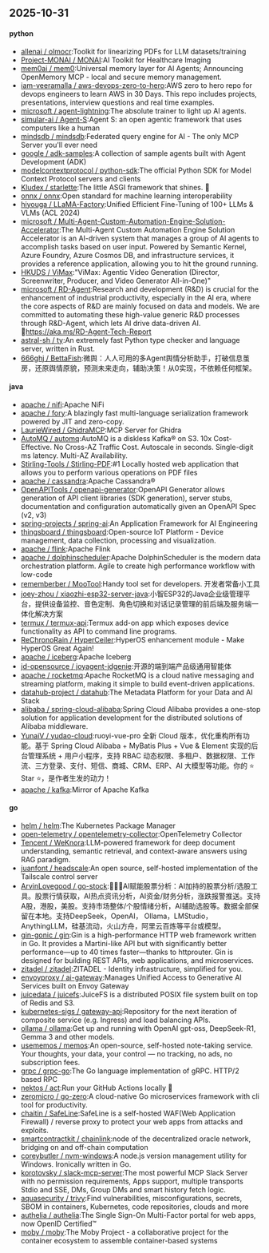 ## 2025-10-31

#### python
* [allenai / olmocr](https://github.com/allenai/olmocr):Toolkit for linearizing PDFs for LLM datasets/training
* [Project-MONAI / MONAI](https://github.com/Project-MONAI/MONAI):AI Toolkit for Healthcare Imaging
* [mem0ai / mem0](https://github.com/mem0ai/mem0):Universal memory layer for AI Agents; Announcing OpenMemory MCP - local and secure memory management.
* [iam-veeramalla / aws-devops-zero-to-hero](https://github.com/iam-veeramalla/aws-devops-zero-to-hero):AWS zero to hero repo for devops engineers to learn AWS in 30 Days. This repo includes projects, presentations, interview questions and real time examples.
* [microsoft / agent-lightning](https://github.com/microsoft/agent-lightning):The absolute trainer to light up AI agents.
* [simular-ai / Agent-S](https://github.com/simular-ai/Agent-S):Agent S: an open agentic framework that uses computers like a human
* [mindsdb / mindsdb](https://github.com/mindsdb/mindsdb):Federated query engine for AI - The only MCP Server you'll ever need
* [google / adk-samples](https://github.com/google/adk-samples):A collection of sample agents built with Agent Development (ADK)
* [modelcontextprotocol / python-sdk](https://github.com/modelcontextprotocol/python-sdk):The official Python SDK for Model Context Protocol servers and clients
* [Kludex / starlette](https://github.com/Kludex/starlette):The little ASGI framework that shines. 🌟
* [onnx / onnx](https://github.com/onnx/onnx):Open standard for machine learning interoperability
* [hiyouga / LLaMA-Factory](https://github.com/hiyouga/LLaMA-Factory):Unified Efficient Fine-Tuning of 100+ LLMs & VLMs (ACL 2024)
* [microsoft / Multi-Agent-Custom-Automation-Engine-Solution-Accelerator](https://github.com/microsoft/Multi-Agent-Custom-Automation-Engine-Solution-Accelerator):The Multi-Agent Custom Automation Engine Solution Accelerator is an AI-driven system that manages a group of AI agents to accomplish tasks based on user input. Powered by Semantic Kernel, Azure Foundry, Azure Cosmos DB, and infrastructure services, it provides a reference application, allowing you to hit the ground running.
* [HKUDS / ViMax](https://github.com/HKUDS/ViMax):"ViMax: Agentic Video Generation (Director, Screenwriter, Producer, and Video Generator All-in-One)"
* [microsoft / RD-Agent](https://github.com/microsoft/RD-Agent):Research and development (R&D) is crucial for the enhancement of industrial productivity, especially in the AI era, where the core aspects of R&D are mainly focused on data and models. We are committed to automating these high-value generic R&D processes through R&D-Agent, which lets AI drive data-driven AI. 🔗https://aka.ms/RD-Agent-Tech-Report
* [astral-sh / ty](https://github.com/astral-sh/ty):An extremely fast Python type checker and language server, written in Rust.
* [666ghj / BettaFish](https://github.com/666ghj/BettaFish):微舆：人人可用的多Agent舆情分析助手，打破信息茧房，还原舆情原貌，预测未来走向，辅助决策！从0实现，不依赖任何框架。

#### java
* [apache / nifi](https://github.com/apache/nifi):Apache NiFi
* [apache / fory](https://github.com/apache/fory):A blazingly fast multi-language serialization framework powered by JIT and zero-copy.
* [LaurieWired / GhidraMCP](https://github.com/LaurieWired/GhidraMCP):MCP Server for Ghidra
* [AutoMQ / automq](https://github.com/AutoMQ/automq):AutoMQ is a diskless Kafka® on S3. 10x Cost-Effective. No Cross-AZ Traffic Cost. Autoscale in seconds. Single-digit ms latency. Multi-AZ Availability.
* [Stirling-Tools / Stirling-PDF](https://github.com/Stirling-Tools/Stirling-PDF):#1 Locally hosted web application that allows you to perform various operations on PDF files
* [apache / cassandra](https://github.com/apache/cassandra):Apache Cassandra®
* [OpenAPITools / openapi-generator](https://github.com/OpenAPITools/openapi-generator):OpenAPI Generator allows generation of API client libraries (SDK generation), server stubs, documentation and configuration automatically given an OpenAPI Spec (v2, v3)
* [spring-projects / spring-ai](https://github.com/spring-projects/spring-ai):An Application Framework for AI Engineering
* [thingsboard / thingsboard](https://github.com/thingsboard/thingsboard):Open-source IoT Platform - Device management, data collection, processing and visualization.
* [apache / flink](https://github.com/apache/flink):Apache Flink
* [apache / dolphinscheduler](https://github.com/apache/dolphinscheduler):Apache DolphinScheduler is the modern data orchestration platform. Agile to create high performance workflow with low-code
* [rememberber / MooTool](https://github.com/rememberber/MooTool):Handy tool set for developers. 开发者常备小工具
* [joey-zhou / xiaozhi-esp32-server-java](https://github.com/joey-zhou/xiaozhi-esp32-server-java):小智ESP32的Java企业级管理平台，提供设备监控、音色定制、角色切换和对话记录管理的前后端及服务端一体化解决方案
* [termux / termux-api](https://github.com/termux/termux-api):Termux add-on app which exposes device functionality as API to command line programs.
* [ReChronoRain / HyperCeiler](https://github.com/ReChronoRain/HyperCeiler):HyperOS enhancement module - Make HyperOS Great Again!
* [apache / iceberg](https://github.com/apache/iceberg):Apache Iceberg
* [jd-opensource / joyagent-jdgenie](https://github.com/jd-opensource/joyagent-jdgenie):开源的端到端产品级通用智能体
* [apache / rocketmq](https://github.com/apache/rocketmq):Apache RocketMQ is a cloud native messaging and streaming platform, making it simple to build event-driven applications.
* [datahub-project / datahub](https://github.com/datahub-project/datahub):The Metadata Platform for your Data and AI Stack
* [alibaba / spring-cloud-alibaba](https://github.com/alibaba/spring-cloud-alibaba):Spring Cloud Alibaba provides a one-stop solution for application development for the distributed solutions of Alibaba middleware.
* [YunaiV / yudao-cloud](https://github.com/YunaiV/yudao-cloud):ruoyi-vue-pro 全新 Cloud 版本，优化重构所有功能。基于 Spring Cloud Alibaba + MyBatis Plus + Vue & Element 实现的后台管理系统 + 用户小程序，支持 RBAC 动态权限、多租户、数据权限、工作流、三方登录、支付、短信、商城、CRM、ERP、AI 大模型等功能。你的 ⭐️ Star ⭐️，是作者生发的动力！
* [apache / kafka](https://github.com/apache/kafka):Mirror of Apache Kafka

#### go
* [helm / helm](https://github.com/helm/helm):The Kubernetes Package Manager
* [open-telemetry / opentelemetry-collector](https://github.com/open-telemetry/opentelemetry-collector):OpenTelemetry Collector
* [Tencent / WeKnora](https://github.com/Tencent/WeKnora):LLM-powered framework for deep document understanding, semantic retrieval, and context-aware answers using RAG paradigm.
* [juanfont / headscale](https://github.com/juanfont/headscale):An open source, self-hosted implementation of the Tailscale control server
* [ArvinLovegood / go-stock](https://github.com/ArvinLovegood/go-stock):🦄🦄🦄AI赋能股票分析：AI加持的股票分析/选股工具。股票行情获取，AI热点资讯分析，AI资金/财务分析，涨跌报警推送。支持A股，港股，美股。支持市场整体/个股情绪分析，AI辅助选股等。数据全部保留在本地。支持DeepSeek，OpenAI， Ollama，LMStudio，AnythingLLM，硅基流动，火山方舟，阿里云百炼等平台或模型。
* [gin-gonic / gin](https://github.com/gin-gonic/gin):Gin is a high-performance HTTP web framework written in Go. It provides a Martini-like API but with significantly better performance—up to 40 times faster—thanks to httprouter. Gin is designed for building REST APIs, web applications, and microservices.
* [zitadel / zitadel](https://github.com/zitadel/zitadel):ZITADEL - Identity infrastructure, simplified for you.
* [envoyproxy / ai-gateway](https://github.com/envoyproxy/ai-gateway):Manages Unified Access to Generative AI Services built on Envoy Gateway
* [juicedata / juicefs](https://github.com/juicedata/juicefs):JuiceFS is a distributed POSIX file system built on top of Redis and S3.
* [kubernetes-sigs / gateway-api](https://github.com/kubernetes-sigs/gateway-api):Repository for the next iteration of composite service (e.g. Ingress) and load balancing APIs.
* [ollama / ollama](https://github.com/ollama/ollama):Get up and running with OpenAI gpt-oss, DeepSeek-R1, Gemma 3 and other models.
* [usememos / memos](https://github.com/usememos/memos):An open-source, self-hosted note-taking service. Your thoughts, your data, your control — no tracking, no ads, no subscription fees.
* [grpc / grpc-go](https://github.com/grpc/grpc-go):The Go language implementation of gRPC. HTTP/2 based RPC
* [nektos / act](https://github.com/nektos/act):Run your GitHub Actions locally 🚀
* [zeromicro / go-zero](https://github.com/zeromicro/go-zero):A cloud-native Go microservices framework with cli tool for productivity.
* [chaitin / SafeLine](https://github.com/chaitin/SafeLine):SafeLine is a self-hosted WAF(Web Application Firewall) / reverse proxy to protect your web apps from attacks and exploits.
* [smartcontractkit / chainlink](https://github.com/smartcontractkit/chainlink):node of the decentralized oracle network, bridging on and off-chain computation
* [coreybutler / nvm-windows](https://github.com/coreybutler/nvm-windows):A node.js version management utility for Windows. Ironically written in Go.
* [korotovsky / slack-mcp-server](https://github.com/korotovsky/slack-mcp-server):The most powerful MCP Slack Server with no permission requirements, Apps support, multiple transports Stdio and SSE, DMs, Group DMs and smart history fetch logic.
* [aquasecurity / trivy](https://github.com/aquasecurity/trivy):Find vulnerabilities, misconfigurations, secrets, SBOM in containers, Kubernetes, code repositories, clouds and more
* [authelia / authelia](https://github.com/authelia/authelia):The Single Sign-On Multi-Factor portal for web apps, now OpenID Certified™
* [moby / moby](https://github.com/moby/moby):The Moby Project - a collaborative project for the container ecosystem to assemble container-based systems
